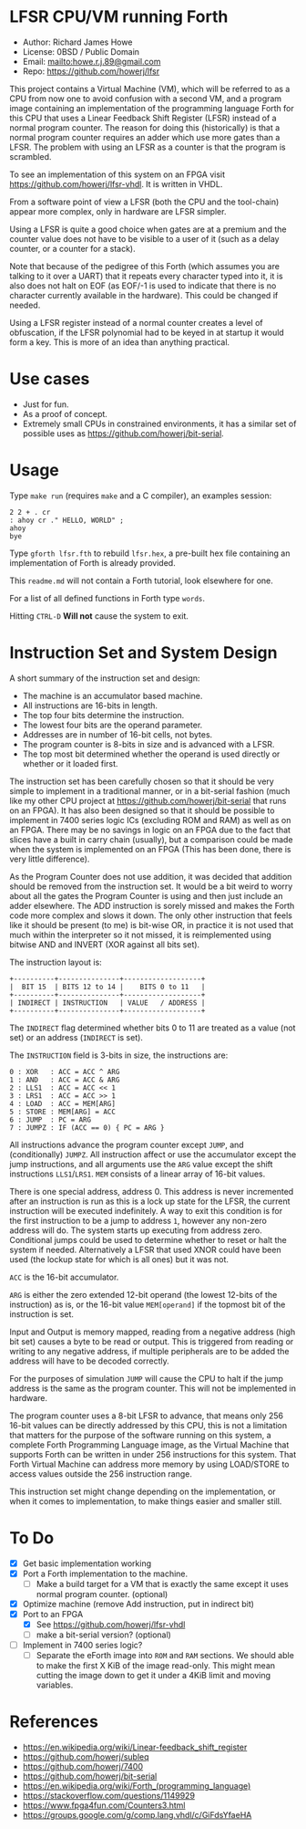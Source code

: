 # LFSR CPU/VM running Forth

* Author: Richard James Howe
* License: 0BSD / Public Domain
* Email: <mailto:howe.r.j.89@gmail.com>
* Repo: <https://github.com/howerj/lfsr>

This project contains a Virtual Machine (VM), which will be referred
to as a CPU from now one to avoid confusion with a second VM,
and a program image containing an implementation of the programming
language Forth for this CPU that uses a Linear Feedback Shift Register
(LFSR) instead of a normal program counter. The reason for doing this
(historically) is that a normal program counter requires an adder
which use more gates than a LFSR. The problem with using an LFSR as
a counter is that the program is scrambled.

To see an implementation of this system on an FPGA visit
<https://github.com/howerj/lfsr-vhdl>. It is written in VHDL.

From a software point of view a LFSR (both the CPU and the tool-chain)
appear more complex, only in hardware are LFSR simpler.

Using a LFSR is quite a good choice when gates are at a premium and
the counter value does not have to be visible to a user of it (such
as a delay counter, or a counter for a stack).

Note that because of the pedigree of this Forth (which assumes you are
talking to it over a UART) that it repeats every character typed into
it, it is also does not halt on EOF (as EOF/-1 is used to indicate
that there is no character currently available in the hardware). This
could be changed if needed.

Using a LFSR register instead of a normal counter creates a level of
obfuscation, if the LFSR polynomial had to be keyed in at startup it
would form a key. This is more of an idea than anything practical.

# Use cases

* Just for fun. 
* As a proof of concept.
* Extremely small CPUs in constrained environments, it has a similar
set of possible uses as <https://github.com/howerj/bit-serial>.

# Usage

Type `make run` (requires `make` and a C compiler), an examples session:

	2 2 + . cr
	: ahoy cr ." HELLO, WORLD" ;
	ahoy
	bye

Type `gforth lfsr.fth` to rebuild `lfsr.hex`, a pre-built hex file
containing an implementation of Forth is already provided.

This `readme.md` will not contain a Forth tutorial, look elsewhere
for one.

For a list of all defined functions in Forth type `words`.

Hitting `CTRL-D` **Will not** cause the system to exit.

# Instruction Set and System Design

A short summary of the instruction set and design:

* The machine is an accumulator based machine.
* All instructions are 16-bits in length.
* The top four bits determine the instruction.
* The lowest four bits are the operand parameter.
* Addresses are in number of 16-bit cells, not bytes.
* The program counter is 8-bits in size and is advanced with a LFSR.
* The top most bit determined whether the operand is used directly or 
whether or it loaded first.

The instruction set has been carefully chosen so that it
should be very simple to implement in a traditional manner,
or in a bit-serial fashion (much like my other CPU project at
<https://github.com/howerj/bit-serial> that runs on an FPGA). It has
also been designed so that it should be possible to implement in 7400
series logic ICs (excluding ROM and RAM) as well as on an FPGA. There
may be no savings in logic on an FPGA due to the fact that slices
have a built in carry chain (usually), but a comparison could be made
when the system is implemented on an FPGA (This has been done, there
is very little difference).

As the Program Counter does not use addition, it was decided that
addition should be removed from the instruction set. It would be a
bit weird to worry about all the gates the Program Counter is using and
then just include an adder elsewhere. The ADD instruction is sorely
missed and makes the Forth code more complex and slows it down. The
only other instruction that feels like it should be present (to me)
is bit-wise OR, in practice it is not used that much within the
interpreter so it not missed, it is reimplemented using bitwise AND
and INVERT (XOR against all bits set).

The instruction layout is:

	+----------+---------------+-------------------+
	|  BIT 15  | BITS 12 to 14 |    BITS 0 to 11   |
	+----------+---------------+-------------------+
	| INDIRECT | INSTRUCTION   | VALUE   / ADDRESS |
	+----------+---------------+-------------------+

The `INDIRECT` flag determined whether bits 0 to 11 are treated as
a value (not set) or an address (`INDIRECT` is set).

The `INSTRUCTION` field is 3-bits in size, the instructions are:

	0 : XOR   : ACC = ACC ^ ARG
	1 : AND   : ACC = ACC & ARG
	2 : LLS1  : ACC = ACC << 1
	3 : LRS1  : ACC = ACC >> 1
	4 : LOAD  : ACC = MEM[ARG]
	5 : STORE : MEM[ARG] = ACC
	6 : JUMP  : PC = ARG
	7 : JUMPZ : IF (ACC == 0) { PC = ARG }

All instructions advance the program counter except `JUMP`, and
(conditionally) `JUMPZ`. All instruction affect or use the accumulator
except the jump instructions, and all arguments use the `ARG` value
except the shift instructions `LLS1`/`LRS1`. `MEM` consists of a
linear array of 16-bit values.

There is one special address, address 0. This address is never
incremented after an instruction is run as this is a lock up state for
the LFSR, the current instruction will be executed indefinitely. A way
to exit this condition is for the first instruction to be a jump to
address `1`, however any non-zero address will do. The system starts
up executing from address zero. Conditional jumps could be used to
determine whether to reset or halt the system if needed. Alternatively
a LFSR that used XNOR could have been used (the lockup state for which 
is all ones) but it was not.

`ACC` is the 16-bit accumulator.

`ARG` is either the zero extended 12-bit operand (the lowest 12-bits
of the instruction) as is, or the 16-bit value `MEM[operand]` if the
topmost bit of the instruction is set.

Input and Output is memory mapped, reading from a negative address
(high bit set) causes a byte to be read or output. This is triggered
from reading or writing to any negative address, if multiple
peripherals are to be added the address will have to be decoded
correctly.

For the purposes of simulation `JUMP` will cause the CPU to halt if
the jump address is the same as the program counter. This will not
be implemented in hardware.

The program counter uses a 8-bit LFSR to advance, that means only 256
16-bit values can be directly addressed by this CPU, this is not a
limitation that matters for the purpose of the software running on this
system, a complete Forth Programming Language image, as the Virtual
Machine that supports Forth can be written in under 256 instructions
for this system. That Forth Virtual Machine can address more memory
by using LOAD/STORE to access values outside the 256 instruction range.

This instruction set might change depending on the implementation,
or when it comes to implementation, to make things easier and smaller
still.

# To Do

* [x] Get basic implementation working
* [x] Port a Forth implementation to the machine.
  - [ ]  Make a build target for a VM that is exactly the same except
  it uses normal program counter. (optional)
* [x] Optimize machine (remove Add instruction, put in indirect bit)
* [x] Port to an FPGA
  - [x] See <https://github.com/howerj/lfsr-vhdl>
  - [ ] make a bit-serial version? (optional)
* [ ] Implement in 7400 series logic?
  - [ ] Separate the eForth image into `ROM` and `RAM` sections. We
  should able to make the first X KiB of the image read-only. This might
  mean cutting the image down to get it under a 4KiB limit and moving
  variables.

# References

* <https://en.wikipedia.org/wiki/Linear-feedback_shift_register>
* <https://github.com/howerj/subleq>
* <https://github.com/howerj/7400>
* <https://github.com/howerj/bit-serial>
* <https://en.wikipedia.org/wiki/Forth_(programming_language)>
* <https://stackoverflow.com/questions/1149929>
* <https://www.fpga4fun.com/Counters3.html>
* <https://groups.google.com/g/comp.lang.vhdl/c/GiFdsYfaeHA>
